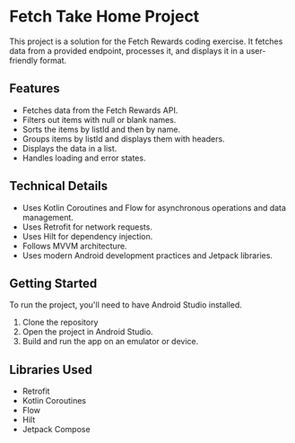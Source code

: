 # Fetch Take Home Project

This project is a solution for the Fetch Rewards coding exercise. It fetches data from a provided endpoint, processes it, and displays it in a user-friendly format.

## Features

* Fetches data from the Fetch Rewards API.
* Filters out items with null or blank names.
* Sorts the items by listId and then by name.
* Groups items by listId and displays them with headers.
* Displays the data in a list.
* Handles loading and error states.


## Technical Details

* Uses Kotlin Coroutines and Flow for asynchronous operations and data management.
* Uses Retrofit for network requests.
* Uses Hilt for dependency injection.
* Follows MVVM architecture.
* Uses modern Android development practices and Jetpack libraries.


## Getting Started

To run the project, you'll need to have Android Studio installed. 

1. Clone the repository
2. Open the project in Android Studio.
3. Build and run the app on an emulator or device.


## Libraries Used

* Retrofit
* Kotlin Coroutines
* Flow
* Hilt
* Jetpack Compose

